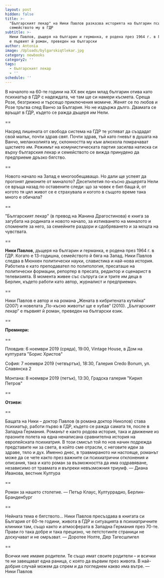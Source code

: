 ```yaml
---
layout: post
hidden: false
title: >-
  "Българският лекар" на Ники Павлов разказва историята на българин психиатър и
  семейството му в ГДР
subtitle: >-
  Ники Павлов, дъщеря на българин и германка, е родена през 1964 г. в ГДР. Това
  е първият й роман, преведен на български
author: Antonia
image: /Uploads/bylgarskiqtlekar.jpg
category: newbooks
category2: ''
tags:
  - българският лекар
  - ''
schedule: ''
---
```

В началото на 60-те години на ХХ век един млад българин отива като психиатър в ГДР с надеждата, че там ще си намери късмета. Среща Розе, безгрижно и търсещо приключения момиче. Женят се по любов и Розе тръгва след Ванчо за България. Но не издържа дълго. Двамата се връщат в ГДР, където се ражда дъщеря им Нели. 

\==

Насред лишената от свобода система на ГДР те успяват да създадат свой малък, почти здрав свят. Почти здрав, тъй като гневът в душата на Ванчо, меланхолията му, склонността му към алкохола помрачават щастието им. Режимът на комунистическата партия засилва натиска си върху българския лекар и семейството се вижда принудено да предприеме дръзко бягство. 

\==

Новото начало на Запад е многообещаващо. Но дали ще успеят да прогонят демоните от миналото? Десетилетия по-късно дъщерята Нели се връща назад по оставените следи: що за човек е бил баща й, от когото тя цял живот се е страхувала и когото в същото време така много е обичала?

\==

"Българският лекар" (в превод на Жанина Драгостинова) е книга за загубата на родината и новото начало, за изтикването на миналото и спомените за него, за семейните раздори и сдобряването и за мощта на чувствата.

\==

**Ники Павлов**, дъщеря на българин и германка, е родена през 1964 г. в ГДР. Когато е 13-годишна, семейството й бяга на Запад. Ники Павлов следва в Мюнхен политически науки, славистика и най-нова история. Работила е като преподавател по политология, пресаташе на политически формации, репортер в пресата, редактор и сценарист в телевизията. В момента живее със съпруга си и трите им деца в Берлин, където работи като автор, журналист и предприемач. 

\==

Ники Павлов е автор и на романа „Жената в кибритената кутийка“ (2007) и новелата „По-късно животът ще е хубав“ (2010). „Българският лекар“ е първият й роман, преведен на български език.

\==

**Премиери:**

\==

Пловдив: 6 ноември 2019 (сряда), 19:00, Vintage House, в Дом на културата "Борис Христов"

София: 7 ноември 2019 (четвъртък), 18:30, Галерия Credo Bonum, ул. Славянска 2

Монтана:  8 ноември 2019 (петък), 13:30, Градска галерия "Кирил Петров"

\==

**Отзиви:**

\==

Бащата на Ники – доктор Павлов (в романа доктор Николов) става психиатър, работи първо в ГДР, където се ражда самата тя, после в Западна Германия. Романът е както родова история, така и движение из празните полета на една ненаписана сравнителна история на европейската психиатрия. В този смисъл той по нов начин подрежда представите ни за света, в който сме отрасли, с неговите идеи за здраве, тяло и дух. Именно днес, в травмираното ни настояще, романът може да се чете както през важните си психиатрични отклонения и описания, така и като роман за възможността да има оздравяване, независимо от травмата и въпреки невъзможния триумф. — Диана Иванова, вестник Култура

\==

Роман за нашето столетие. — Петър Клаус, Културрадио, Берлин-Бранденбург 

\==

Нейната тема е бягството… Ники Павлов пресъздава в книгата си България от 60-те години, живота в ГДР и ситуацията в психиатричните клиники там, също както и атмосферата в Западна Германия през 70-те. Прави го така добре и така прецизно, че петстотинте страници не доскучават и не омръзват. — Доротее Нолте, Дер Тагесшпигел 

\==

Всички ние имаме родители. Те също имат своите родители – и всички те ни завещават една раница, с която да вървим през живота. В най-добрия случай можем да спрем и да погледнем какво има вътре. — Ники Павлов
